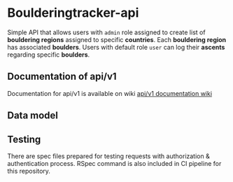 # Boulderingtracker-api

Simple API that allows users with `admin` role assigned to create list of **bouldering regions** assigned to specific **countries**. Each **bouldering region** has associated **boulders**. Users with default role `user` can log their **ascents** regarding specific **boulders**.

## Documentation of api/v1 
Documentation for api/v1 is available on wiki [api/v1 documentation wiki](../../wiki)

## Data model

## Testing
There are spec files prepared for testing requests with authorization & authentication process. RSpec command is also included in CI pipeline for this repository.
